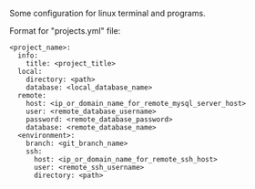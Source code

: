 Some configuration for linux terminal and programs.

Format for "projects.yml" file:

```
<project_name>:
  info:
    title: <project_title>
  local:
    directory: <path>
    database: <local_database_name>
  remote:
    host: <ip_or_domain_name_for_remote_mysql_server_host>
    user: <remote_database_username>
    password: <remote_database_password>
    database: <remote_database_name>
  <environment>:
    branch: <git_branch_name>
    ssh:
      host: <ip_or_domain_name_for_remote_ssh_host>
      user: <remote_ssh_username>
      directory: <path>
```
